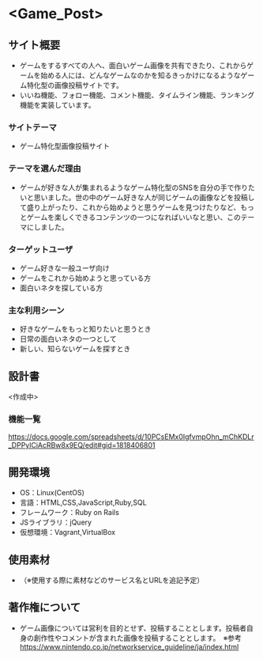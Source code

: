 # <Game_Post>

## サイト概要
- ゲームをするすべての人へ、面白いゲーム画像を共有できたり、これからゲームを始める人には、どんなゲームなのかを知るきっかけになるようなゲーム特化型の画像投稿サイトです。
- いいね機能、フォロー機能、コメント機能、タイムライン機能、ランキング機能を実装しています。

### サイトテーマ
- ゲーム特化型画像投稿サイト

### テーマを選んだ理由
- ゲームが好きな人が集まれるようなゲーム特化型のSNSを自分の手で作りたいと思いました。世の中のゲーム好きな人が同じゲームの画像などを投稿して盛り上がったり、これから始めようと思うゲームを見つけたりなど、もっとゲームを楽しくできるコンテンツの一つになればいいなと思い、このテーマにしました。

### ターゲットユーザ
- ゲーム好きな一般ユーザ向け
- ゲームをこれから始めようと思っている方
- 面白いネタを探している方

### 主な利用シーン
- 好きなゲームをもっと知りたいと思うとき
- 日常の面白いネタの一つとして
- 新しい、知らないゲームを探すとき

## 設計書
<作成中>

### 機能一覧
<https://docs.google.com/spreadsheets/d/10PCsEMx0IgfvmpOhn_mChKDLr_DPPylCiAcRBw8x9EQ/edit#gid=1818406801>

## 開発環境
- OS：Linux(CentOS)
- 言語：HTML,CSS,JavaScript,Ruby,SQL
- フレームワーク：Ruby on Rails
- JSライブラリ：jQuery
- 仮想環境：Vagrant,VirtualBox

## 使用素材
- （※使用する際に素材などのサービス名とURLを追記予定）

## 著作権について
- ゲーム画像については営利を目的とせず、投稿することとします。投稿者自身の創作性やコメントが含まれた画像を投稿することとします。　※参考<https://www.nintendo.co.jp/networkservice_guideline/ja/index.html>
